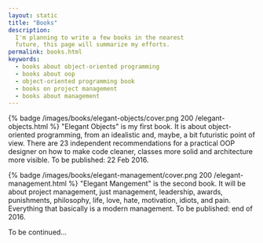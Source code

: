 ```yaml
---
layout: static
title: "Books"
description:
  I'm planning to write a few books in the nearest
  future, this page will summarize my efforts.
permalink: books.html
keywords:
  - books about object-oriented programming
  - books about oop
  - object-oriented programming book
  - books on project management
  - books about management
---
```


{% badge /images/books/elegant-objects/cover.png 200 /elegant-objects.html %}
"Elegant Objects" is my first book. It is about object-oriented
programming, from an idealistic and, maybe, a bit futuristic
point of view. There are 23 independent recommendations for
a practical OOP designer on how to make code cleaner, classes
more solid and architecture more visible.
To be published: 22 Feb 2016.

{% badge /images/books/elegant-management/cover.png 200 /elegant-management.html %}
"Elegant Mangement" is the second book. It will be about project
management, just management, leadership, awards, punishments,
philosophy, life, love, hate, motivation, idiots, and pain. Everything
that basically is a modern management.
To be published: end of 2016.

To be continued...
